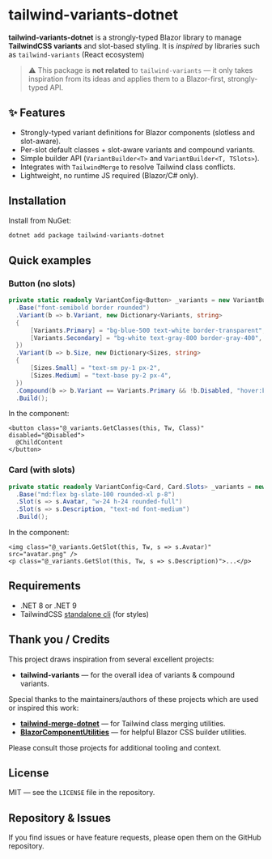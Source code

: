 ﻿# tailwind-variants-dotnet

**tailwind-variants-dotnet** is a strongly-typed Blazor library to manage **TailwindCSS variants** and slot-based styling. 
It is *inspired* by libraries such as `tailwind-variants` (React ecosystem)

> ⚠️ This package is **not related** to `tailwind-variants` — it only takes inspiration from its ideas and applies them to a Blazor-first, strongly-typed API.

## :sparkles: Features
- Strongly-typed variant definitions for Blazor components (slotless and slot-aware).
- Per-slot default classes + slot-aware variants and compound variants.
- Simple builder API (`VariantBuilder<T>` and `VariantBuilder<T, TSlots>`).
- Integrates with `TailwindMerge` to resolve Tailwind class conflicts.
- Lightweight, no runtime JS required (Blazor/C# only).

## Installation

Install from NuGet:

```bash
dotnet add package tailwind-variants-dotnet
````

## Quick examples

### Button (no slots)

```csharp
private static readonly VariantConfig<Button> _variants = new VariantBuilder<Button>()
  .Base("font-semibold border rounded")
  .Variant(b => b.Variant, new Dictionary<Variants, string>
  {
      [Variants.Primary] = "bg-blue-500 text-white border-transparent",
      [Variants.Secondary] = "bg-white text-gray-800 border-gray-400",
  })
  .Variant(b => b.Size, new Dictionary<Sizes, string>
  {
      [Sizes.Small] = "text-sm py-1 px-2",
      [Sizes.Medium] = "text-base py-2 px-4",
  })
  .Compound(b => b.Variant == Variants.Primary && !b.Disabled, "hover:bg-blue-600")
  .Build();
```

In the component:

```razor
<button class="@_variants.GetClasses(this, Tw, Class)" disabled="@Disabled">
  @ChildContent
</button>
```

### Card (with slots)

```csharp
private static readonly VariantConfig<Card, Card.Slots> _variants = new VariantBuilder<Card, Card.Slots>()
  .Base("md:flex bg-slate-100 rounded-xl p-8")
  .Slot(s => s.Avatar, "w-24 h-24 rounded-full")
  .Slot(s => s.Description, "text-md font-medium")
  .Build();
```

In the component:

```razor
<img class="@_variants.GetSlot(this, Tw, s => s.Avatar)" src="avatar.png" />
<p class="@_variants.GetSlot(this, Tw, s => s.Description)">...</p>
```

## Requirements

* .NET 8 or .NET 9
* TailwindCSS [standalone cli](https://tailwindcss.com/blog/standalone-cli) (for styles)

## Thank you / Credits

This project draws inspiration from several excellent projects:

* **tailwind-variants** — for the overall idea of variants & compound variants.

Special thanks to the maintainers/authors of these projects which are used or inspired this work:

* [**tailwind-merge-dotnet**](https://github.com/desmondinho/tailwind-merge-dotnet) — for Tailwind class merging utilities.
* [**BlazorComponentUtilities**](https://github.com/EdCharbeneau/BlazorComponentUtilities) — for helpful Blazor CSS builder utilities.

Please consult those projects for additional tooling and context.

## License

MIT — see the `LICENSE` file in the repository.

## Repository & Issues

If you find issues or have feature requests, please open them on the GitHub repository.
